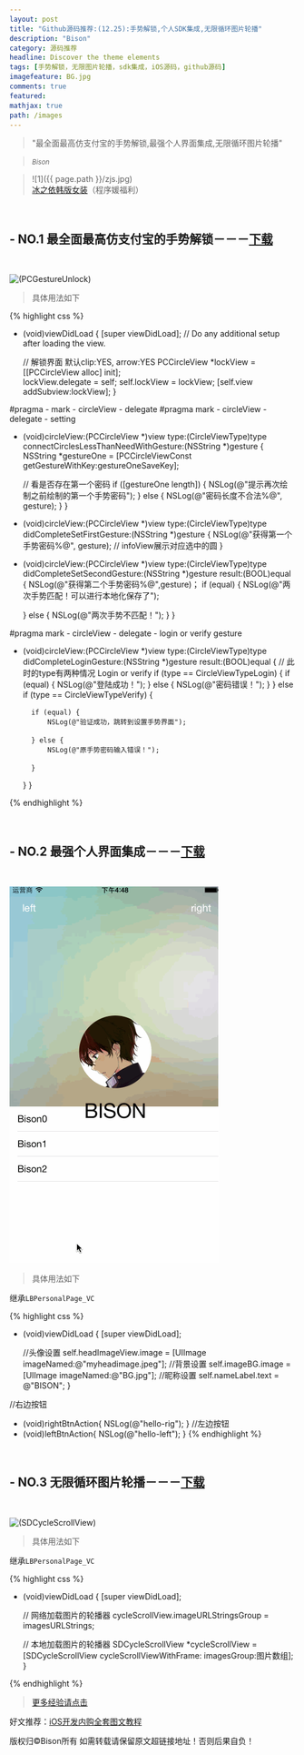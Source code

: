 ```yaml
---
layout: post
title: "Github源码推荐:(12.25):手势解锁,个人SDK集成,无限循环图片轮播"
description: "Bison"
category: 源码推荐
headline: Discover the theme elements
tags: [手势解锁，无限图片轮播，sdk集成，iOS源码，github源码]
imagefeature: BG.jpg
comments: true
featured: 
mathjax: true
path: /images
---
```


>&quot;最全面最高仿支付宝的手势解锁,最强个人界面集成,无限循环图片轮播&quot;

><small><cite title="Plato">Bison</cite></small>

>![1]({{ page.path }}/zjs.jpg)<br>
>[冰之依韩版女装](http://allluckly.taobao.com/)（程序媛福利）<br>


<br>

## - NO.1 最全面最高仿支付宝的手势解锁－－－[下载](https://github.com/iosdeveloperpanc/PCGestureUnlock) <br>

<br>

![(PCGestureUnlock)](https://github.com/iosdeveloperpanc/PCGestureUnlock/blob/master/PCGestureUnlock/arrowDirctions.gif?raw=true)<br>

>具体用法如下<br>

{% highlight css %}

- (void)viewDidLoad {
    [super viewDidLoad];
    // Do any additional setup after loading the view.

    // 解锁界面  默认clip:YES, arrow:YES
    PCCircleView *lockView = [[PCCircleView alloc] init];  
    lockView.delegate = self;
    self.lockView = lockView;
    [self.view addSubview:lockView];
}

#pragma - mark - circleView - delegate
#pragma mark - circleView - delegate - setting
- (void)circleView:(PCCircleView *)view type:(CircleViewType)type connectCirclesLessThanNeedWithGesture:(NSString *)gesture
{
    NSString *gestureOne = [PCCircleViewConst getGestureWithKey:gestureOneSaveKey];

    // 看是否存在第一个密码
    if ([gestureOne length]) {
        NSLog(@"提示再次绘制之前绘制的第一个手势密码");
    } else {
        NSLog(@"密码长度不合法%@", gesture);
    }
}

- (void)circleView:(PCCircleView *)view type:(CircleViewType)type didCompleteSetFirstGesture:(NSString *)gesture
{
    NSLog(@"获得第一个手势密码%@", gesture);
    // infoView展示对应选中的圆
}

- (void)circleView:(PCCircleView *)view type:(CircleViewType)type didCompleteSetSecondGesture:(NSString *)gesture result:(BOOL)equal
{
    NSLog(@"获得第二个手势密码%@",gesture)；
    if (equal) {
        NSLog(@"两次手势匹配！可以进行本地化保存了");

    } else {
        NSLog(@"两次手势不匹配！");
    }
}

#pragma mark - circleView - delegate - login or verify gesture
- (void)circleView:(PCCircleView *)view type:(CircleViewType)type didCompleteLoginGesture:(NSString *)gesture result:(BOOL)equal
{
    // 此时的type有两种情况 Login or verify
    if (type == CircleViewTypeLogin) {
        if (equal) {
            NSLog(@"登陆成功！");
        } else {
            NSLog(@"密码错误！");
        }
    } else if (type == CircleViewTypeVerify) {

        if (equal) {
            NSLog(@"验证成功，跳转到设置手势界面");

        } else {
            NSLog(@"原手势密码输入错误！");

        }
    }
}

{% endhighlight %}

<br>

## - NO.2 最强个人界面集成－－－[下载](https://github.com/AllLuckly/LBPersonalPageDemo)<br>

<br>

![(LBPersonalPageDemo)](https://github.com/AllLuckly/LBPersonalPageDemo/blob/master/123.gif?raw=true)<br>

>具体用法如下<br>

继承`LBPersonalPage_VC`<br>

{% highlight css %}

- (void)viewDidLoad {
    [super viewDidLoad];

    //头像设置
    self.headImageView.image = [UIImage imageNamed:@"myheadimage.jpeg"];
    //背景设置
    self.imageBG.image = [UIImage imageNamed:@"BG.jpg"];
    //昵称设置
    self.nameLabel.text = @"BISON";
}

//右边按钮
- (void)rightBtnAction{
    NSLog(@"hello-rig");
}
//左边按钮
- (void)leftBtnAction{
    NSLog(@"hello-left");
}
{% endhighlight %}

<br>

## - NO.3 无限循环图片轮播－－－[下载](https://github.com/gsdios/SDCycleScrollView)<br>

<br>

![(SDCycleScrollView)](https://camo.githubusercontent.com/e5c0f0255483caf06271df08982d078c5e2cc432/687474703a2f2f7777342e73696e61696d672e636e2f626d6964646c652f39623831343665646a7731657376797471376c777267323038703066636538322e676966)<br>

>具体用法如下<br>

继承`LBPersonalPage_VC`<br>

{% highlight css %}

- (void)viewDidLoad {
    [super viewDidLoad];

    // 网络加载图片的轮播器
    cycleScrollView.imageURLStringsGroup = imagesURLStrings;

    // 本地加载图片的轮播器
    SDCycleScrollView *cycleScrollView = [SDCycleScrollView cycleScrollViewWithFrame: imagesGroup:图片数组];
}

{% endhighlight %}



> [更多经验请点击](http://allluckly.cn/)<br>

好文推荐：[iOS开发内购全套图文教程](http://allluckly.cn/ios支付/iOS开发2015年最新内购教程/)<br>

版权归©Bison所有 如需转载请保留原文超链接地址！否则后果自负！







